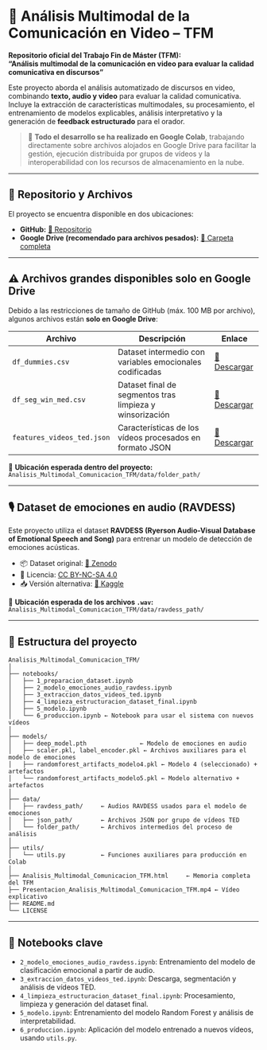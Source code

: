 # 🧠 Análisis Multimodal de la Comunicación en Video – TFM

**Repositorio oficial del Trabajo Fin de Máster (TFM):**  
**“Análisis multimodal de la comunicación en video para evaluar la calidad comunicativa en discursos”**

Este proyecto aborda el análisis automatizado de discursos en video, combinando **texto, audio y video** para evaluar la calidad comunicativa. Incluye la extracción de características multimodales, su procesamiento, el entrenamiento de modelos explicables, análisis interpretativo y la generación de **feedback estructurado** para el orador.

> 📍 **Todo el desarrollo se ha realizado en Google Colab**, trabajando directamente sobre archivos alojados en Google Drive para facilitar la gestión, ejecución distribuida por grupos de vídeos y la interoperabilidad con los recursos de almacenamiento en la nube.

---

## 📁 Repositorio y Archivos

El proyecto se encuentra disponible en dos ubicaciones:

- **GitHub:** [🔗 Repositorio](https://github.com/Fonmaker/Analisis_Comunicacion_Multimodal_TFM)
- **Google Drive (recomendado para archivos pesados):** [🔗 Carpeta completa](https://drive.google.com/drive/folders/15LFR3rK3jT_EtLpjtoeKOWTUoHEcF-1d?usp=drive_link)

---

## ⚠️ Archivos grandes disponibles solo en Google Drive

Debido a las restricciones de tamaño de GitHub (máx. 100 MB por archivo), algunos archivos están **solo en Google Drive**:

| Archivo                      | Descripción                                                  | Enlace                                                               |
|-----------------------------|--------------------------------------------------------------|----------------------------------------------------------------------|
| `df_dummies.csv`            | Dataset intermedio con variables emocionales codificadas     | [🔗 Descargar](https://drive.google.com/file/d/1RXl31QiY2JExLEBKjoMEwKwBx7TRqyJV/view?usp=drive_link) |
| `df_seg_win_med.csv`        | Dataset final de segmentos tras limpieza y winsorización     | [🔗 Descargar](https://drive.google.com/file/d/1oUNcY3c7w1ZANAIzXGD0M5kG1-W62CHk/view?usp=drive_link) |
| `features_videos_ted.json`  | Características de los vídeos procesados en formato JSON     | [🔗 Descargar](https://drive.google.com/file/d/1PrpVz4tk0KlDS5e_tsS4rk3a6YVcLl-q/view?usp=drive_link) |

📌 **Ubicación esperada dentro del proyecto:**  
`Analisis_Multimodal_Comunicacion_TFM/data/folder_path/`

---

## 🎙 Dataset de emociones en audio (RAVDESS)

Este proyecto utiliza el dataset **RAVDESS (Ryerson Audio-Visual Database of Emotional Speech and Song)** para entrenar un modelo de detección de emociones acústicas.

- 📦 Dataset original: [🔗 Zenodo](https://zenodo.org/record/1188976)
- 📄 Licencia: [CC BY-NC-SA 4.0](https://creativecommons.org/licenses/by-nc-sa/4.0/)
- 📥 Versión alternativa: [🔗 Kaggle](https://www.kaggle.com/datasets/uwrfkaggler/ravdess-emotional-speech-audio)

📂 **Ubicación esperada de los archivos `.wav`:**  
`Analisis_Multimodal_Comunicacion_TFM/data/ravdess_path/`

---

## 🧱 Estructura del proyecto

```
Analisis_Multimodal_Comunicacion_TFM/
│
├── notebooks/
│   ├── 1_preparacion_dataset.ipynb
│   ├── 2_modelo_emociones_audio_ravdess.ipynb
│   ├── 3_extraccion_datos_videos_ted.ipynb
│   ├── 4_limpieza_estructuracion_dataset_final.ipynb
│   ├── 5_modelo.ipynb
│   └── 6_produccion.ipynb ← Notebook para usar el sistema con nuevos vídeos
│
├── models/
│   ├── deep_model.pth               ← Modelo de emociones en audio
│   ├── scaler.pkl, label_encoder.pkl ← Archivos auxiliares para el modelo de emociones
│   ├── randomforest_artifacts_modelo4.pkl ← Modelo 4 (seleccionado) + artefactos
│   └── randomforest_artifacts_modelo5.pkl ← Modelo alternativo + artefactos
│
├── data/
│   ├── ravdess_path/     ← Audios RAVDESS usados para el modelo de emociones
│   ├── json_path/        ← Archivos JSON por grupo de vídeos TED
│   └── folder_path/      ← Archivos intermedios del proceso de análisis
│
├── utils/
│   └── utils.py          ← Funciones auxiliares para producción en Colab
│
├── Analisis_Multimodal_Comunicacion_TFM.html     ← Memoria completa del TFM
├── Presentacion_Analisis_Multimodal_Comunicacion_TFM.mp4 ← Vídeo explicativo
├── README.md
└── LICENSE
```

---

## 📌 Notebooks clave

- `2_modelo_emociones_audio_ravdess.ipynb`: Entrenamiento del modelo de clasificación emocional a partir de audio.
- `3_extraccion_datos_videos_ted.ipynb`: Descarga, segmentación y análisis de vídeos TED.
- `4_limpieza_estructuracion_dataset_final.ipynb`: Procesamiento, limpieza y generación del dataset final.
- `5_modelo.ipynb`: Entrenamiento del modelo Random Forest y análisis de interpretabilidad.
- `6_produccion.ipynb`: Aplicación del modelo entrenado a nuevos vídeos, usando `utils.py`.
